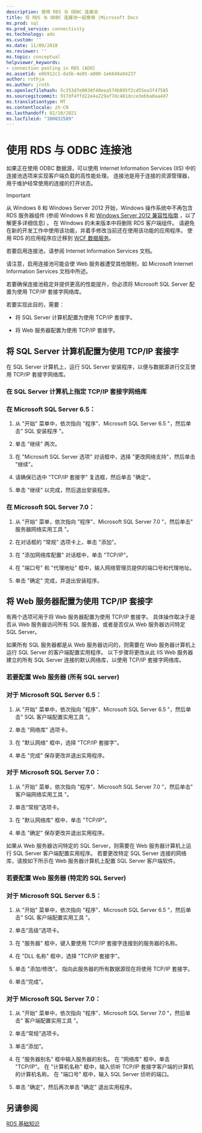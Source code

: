 ```yaml
---
description: 使用 RDS 与 ODBC 连接池
title: 将 RDS 与 ODBC 连接池一起使用 |Microsoft Docs
ms.prod: sql
ms.prod_service: connectivity
ms.technology: ado
ms.custom: ''
ms.date: 11/09/2018
ms.reviewer: ''
ms.topic: conceptual
helpviewer_keywords:
- connection pooling in RDS [ADO]
ms.assetid: e8b912c1-da5b-4e85-a000-1e6648a94237
author: rothja
ms.author: jroth
ms.openlocfilehash: 5c353d7e0038f40eea574b895f2cd55ea3f47585
ms.sourcegitcommit: 917df4ffd22e4a229af7dc481dcce3ebba0aa4d7
ms.translationtype: MT
ms.contentlocale: zh-CN
ms.lasthandoff: 02/10/2021
ms.locfileid: "100032589"
---
```

# <a name="using-rds-with-odbc-connection-pooling"></a>使用 RDS 与 ODBC 连接池
如果正在使用 ODBC 数据源，可以使用 Internet Information Services (IIS) 中的连接池选项来实现客户端负载的高性能处理。 连接池是用于连接的资源管理器，用于维护经常使用的连接的打开状态。  
  
> [!IMPORTANT]
>  从 Windows 8 和 Windows Server 2012 开始，Windows 操作系统中不再包含 RDS 服务器组件 (参阅 Windows 8 和 [Windows Server 2012 兼容性指南](https://www.microsoft.com/download/details.aspx?id=27416) ，以了解更多详细信息) 。 在 Windows 的未来版本中将删除 RDS 客户端组件。 请避免在新的开发工作中使用该功能，并着手修改当前还在使用该功能的应用程序。 使用 RDS 的应用程序应迁移到 [WCF 数据服务](/dotnet/framework/wcf/)。  
  
 若要启用连接池，请参阅 Internet Information Services 文档。  
  
 请注意，启用连接池可能会使 Web 服务器遭受其他限制，如 Microsoft Internet Information Services 文档中所述。  
  
 若要确保连接池稳定并提供更高的性能提升，你必须将 Microsoft SQL Server 配置为使用 TCP/IP 套接字网络库。  
  
 若要实现此目的，需要：  
  
-   将 SQL Server 计算机配置为使用 TCP/IP 套接字。  
  
-   将 Web 服务器配置为使用 TCP/IP 套接字。  
  
## <a name="configuring-the-sql-server-computer-to-use-tcpip-sockets"></a>将 SQL Server 计算机配置为使用 TCP/IP 套接字  
 在 SQL Server 计算机上，运行 SQL Server 安装程序，以便与数据源进行交互使用 TCP/IP 套接字网络库。  
  
### <a name="to-specify-the-tcpip-socket-network-library-on-the-sql-server-computer"></a>在 SQL Server 计算机上指定 TCP/IP 套接字网络库  
  
### <a name="in-microsoft-sql-server-65"></a>在 Microsoft SQL Server 6.5：  
  
1.  从 "开始" 菜单中，依次指向 "程序"、Microsoft SQL Server 6.5 "，然后单击" SQL 安装程序 "。  
  
2.  单击 "继续" 两次。  
  
3.  在 "Microsoft SQL Server 选项" 对话框中，选择 "更改网络支持"，然后单击 "继续"。  
  
4.  请确保已选中 "TCP/IP 套接字" 复选框，然后单击 "确定"。  
  
5.  单击 "继续" 以完成，然后退出安装程序。  
  
### <a name="in-microsoft-sql-server-70"></a>在 Microsoft SQL Server 7.0：  
  
1.  从 "开始" 菜单，依次指向 "程序"、Microsoft SQL Server 7.0 "，然后单击" 服务器网络实用工具 "。  
  
2.  在对话框的 "常规" 选项卡上，单击 "添加"。  
  
3.  在 "添加网络库配置" 对话框中，单击 "TCP/IP"。  
  
4.  在 "端口号" 和 "代理地址" 框中，输入网络管理员提供的端口号和代理地址。  
  
5.  单击 "确定" 完成，并退出安装程序。  
  
## <a name="configuring-the-web-server-to-use-tcpip-sockets"></a>将 Web 服务器配置为使用 TCP/IP 套接字  
 有两个选项可用于将 Web 服务器配置为使用 TCP/IP 套接字。 具体操作取决于是否从 Web 服务器访问所有 SQL 服务器，或者是否仅从 Web 服务器访问特定 SQL Server。  
  
 如果所有 SQL 服务器都是从 Web 服务器访问的，则需要在 Web 服务器计算机上运行 SQL Server 的客户端配置实用程序。 以下步骤将更改从此 IIS Web 服务器建立的所有 SQL Server 连接的默认网络库，以使用 TCP/IP 套接字网络库。  
  
### <a name="to-configure-the-web-server-all-sql-servers"></a>若要配置 Web 服务器 (所有 SQL server)   
  
### <a name="for-microsoft-sql-server-65"></a>对于 Microsoft SQL Server 6.5：  
  
1.  从 "开始" 菜单中，依次指向 "程序"、Microsoft SQL Server 6.5 "，然后单击" SQL 客户端配置实用工具 "。  
  
2.  单击 "网络库" 选项卡。  
  
3.  在 "默认网络" 框中，选择 "TCP/IP 套接字"。  
  
4.  单击 "完成" 保存更改并退出实用程序。  
  
### <a name="for-microsoft-sql-server-70"></a>对于 Microsoft SQL Server 7.0：  
  
1.  从 "开始" 菜单，依次指向 "程序"、Microsoft SQL Server 7.0 "，然后单击" 客户端网络实用工具 "。  
  
2.  单击“常规”选项卡。  
  
3.  在 "默认网络库" 框中，单击 "TCP/IP"。  
  
4.  单击 "确定" 保存更改并退出实用程序。  
  
 如果从 Web 服务器访问特定的 SQL Server，则需要在 Web 服务器计算机上运行 SQL Server 客户端配置实用程序。 若要更改特定 SQL Server 连接的网络库，请按如下所示在 Web 服务器计算机上配置 SQL Server 客户端软件。  
  
### <a name="to-configure-the-web-server-a-specific-sql-server"></a>若要配置 Web 服务器 (特定的 SQL Server)   
  
### <a name="for-microsoft-sql-server-65"></a>对于 Microsoft SQL Server 6.5：  
  
1.  从 "开始" 菜单中，依次指向 "程序"、Microsoft SQL Server 6.5 "，然后单击" SQL 客户端配置实用工具 "。  
  
2.  单击“高级”选项卡。  
  
3.  在 "服务器" 框中，键入要使用 TCP/IP 套接字连接到的服务器的名称。  
  
4.  在 "DLL 名称" 框中，选择 "TCP/IP 套接字"。  
  
5.  单击 "添加/修改"。 指向此服务器的所有数据源现在将使用 TCP/IP 套接字。  
  
6.  单击“完成”。  
  
### <a name="for-microsoft-sql-server-70"></a>对于 Microsoft SQL Server 7.0：  
  
1.  从 "开始" 菜单中，依次指向 "程序"、Microsoft SQL Server 7.0 "，然后单击" 客户端配置实用工具 "。  
  
2.  单击“常规”选项卡。  
  
3.  单击“添加”。  
  
4.  在 "服务器别名" 框中输入服务器的别名。 在 "网络库" 框中，单击 "TCP/IP"。 在 "计算机名称" 框中，输入侦听 TCP/IP 套接字客户端的计算机的计算机名称。 在 "端口号" 框中，输入 SQL Server 侦听的端口。  
  
5.  单击 "确定"，然后再次单击 "确定" 退出实用程序。  
  
## <a name="see-also"></a>另请参阅  
 [RDS 基础知识](./rds-fundamentals.md)